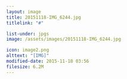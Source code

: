 ```yaml
---
layout: image
title: 20151118-IMG_6244.jpg
titlelink: "#"

list-under: jpgs
image: /assets/images/20151118-IMG_6244.jpg

icon: image2.png
alttext: "[IMG]"
modified-date: 2015-11-18 03:56
filesize: 6.2M
---
```

